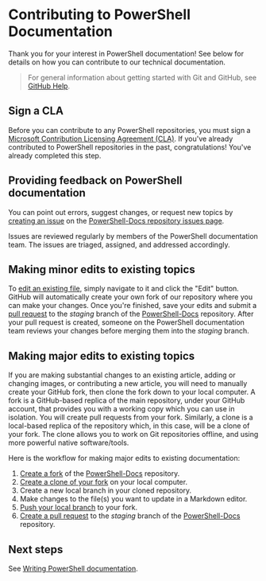 # Contributing to PowerShell Documentation

Thank you for your interest in PowerShell documentation!
See below for details on how you can contribute to our technical documentation.

>For general information about getting started with Git and GitHub, see [GitHub Help][git-help].

## Sign a CLA

Before you can contribute to any PowerShell repositories, you must sign a
[Microsoft Contribution Licensing Agreement (CLA)][cla].
If you've already contributed to PowerShell repositories in the past, congratulations!
You've already completed this step.

## Providing feedback on PowerShell documentation

You can point out errors, suggest changes, or request new topics by [creating an issue][new-issue]
on the [PowerShell-Docs repository issues page][doc-issues].

Issues are reviewed regularly by members of the PowerShell documentation team.
The issues are triaged, assigned, and addressed accordingly.

## Making minor edits to existing topics

To [edit an existing file][edit-file], simply navigate to it and click the "Edit" button.
GitHub will automatically create your own fork of our repository where you can make your changes.
Once you're finished, save your edits and submit a [pull request][pull] to the *staging* branch
of the [PowerShell-Docs][docs-repo] repository.
After your pull request is created, someone on the PowerShell documentation team reviews your changes
before merging them into the *staging* branch.

## Making major edits to existing topics

If you are making substantial changes to an existing article, adding or changing images,
or contributing a new article, you will need to manually create your GitHub fork,
then clone the fork down to your local computer.
A fork is a GitHub-based replica of the main repository, under your GitHub account,
that provides you with a working copy which you can use in isolation.
You will create pull requests from your fork.
Similarly, a clone is a local-based replica of the repository which, in this case, will be a clone of your fork.
The clone allows you to work on Git repositories offline, and using more powerful native software/tools.

Here is the workflow for making major edits to existing documentation:

1. [Create a fork][fork] of the [PowerShell-Docs][docs-repo] repository.
2. [Create a clone of your fork][clone] on your local computer.
3. Create a new local branch in your cloned repository.
4. Make changes to the file(s) you want to update in a Markdown editor.
5. [Push your local branch][push] to your fork.
6. [Create a pull request][pull] to the *staging* branch of the [PowerShell-Docs][docs-repo] repository.


## Next steps

See [Writing PowerShell documentation](WRITING.md).

<!-- External URLs -->
[git-help]: https://help.github.com/
[cla]: https://cla.microsoft.com/
[new-issue]: https://help.github.com/articles/creating-an-issue/
[doc-issues]: https://github.com/PowerShell/PowerShell-Docs/issues
[edit-file]: https://help.github.com/articles/editing-files-in-another-user-s-repository/
[docs-repo]: https://github.com/PowerShell/PowerShell-Docs
[fork]: https://help.github.com/articles/fork-a-repo/
[clone]: https://help.github.com/articles/cloning-a-repository/
[push]: https://help.github.com/articles/pushing-to-a-remote/
[pull]: https://help.github.com/articles/creating-a-pull-request/